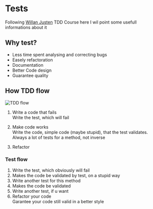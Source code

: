 # Tests
Following [Willan Justen](https://willianjusten.com.br/) TDD Course here I wil point some usefull informations about it

## Why test?
- Less time spent analysing and correcting bugs
- Easely refactoration
- Documentation
- Better Code design 
- Guarantee quality

## How TDD flow
![TDD flow](https://image.prntscr.com/image/IGyO3DfnRJOV-YtkWYdpXQ.png)

1) Write a code that fails <br>
Write the test, which will fail

2) Make code works <br>
Write the code, simple code (maybe stupid), that the test validates.
 Always a lot of tests for a method, not inverse

3) Refactor

### Test flow
1. Write the test, which obviously will fail
2. Makes the code be validated by test, on a stupid way
3. Write another test for this method
4. Makes the code be validated
5. Write another test, if u want
6. Refactor your code <br>
Garantee your code still valid in a better style

